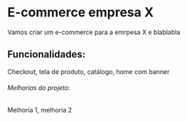 # E-commerce empresa X

Vamos criar um e-commerce para a emrpesa X e blablabla

## Funcionalidades: 

Checkout, tela de produto, catálogo, home com banner

###### Melhorias do projeto:

Melhoria 1, melhoria 2